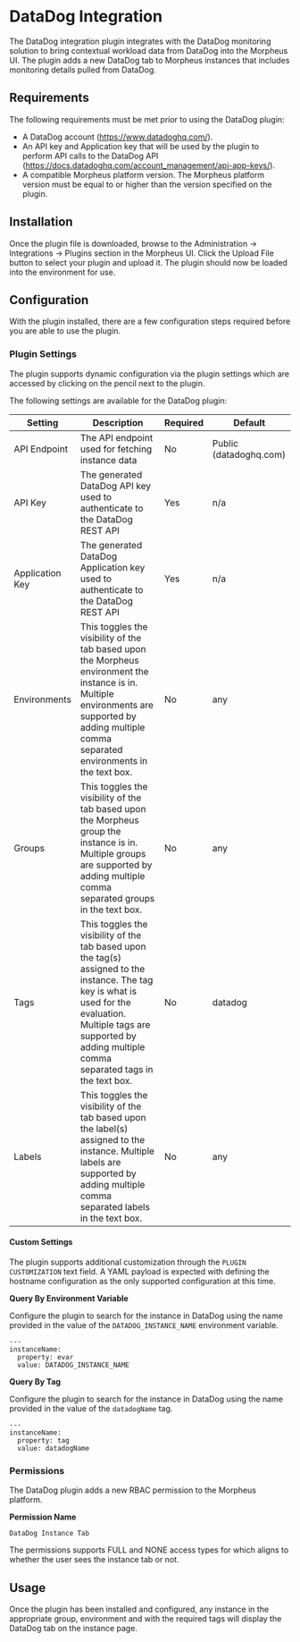 # DataDog Integration

The DataDog integration plugin integrates with the DataDog monitoring solution to bring contextual workload data from DataDog into the Morpheus UI. The plugin adds a new DataDog tab to Morpheus instances that includes monitoring details pulled from DataDog.

## Requirements

The following requirements must be met prior to using the DataDog plugin:

* A DataDog account (https://www.datadoghq.com/).
* An API key and Application key that will be used by the plugin to perform API calls to the DataDog API (https://docs.datadoghq.com/account_management/api-app-keys/).
* A compatible Morpheus platform version. The Morpheus platform version must be equal to or higher than the version specified on the plugin.

## Installation

Once the plugin file is downloaded, browse to the Administration -> Integrations -> Plugins section in the Morpheus UI. Click the Upload File button to select your plugin and upload it. The plugin should now be loaded into the environment for use.

## Configuration

With the plugin installed, there are a few configuration steps required before you are able to use the plugin. 

### Plugin Settings

The plugin supports dynamic configuration via the plugin settings which are accessed by clicking on the pencil next to the plugin.

The following settings are available for the DataDog plugin:

|Setting|Description|Required|Default|
|---|---|---|---|
| API Endpoint | The API endpoint used for fetching instance data | No | Public (datadoghq.com) |
| API Key |The generated DataDog API key used to authenticate to the DataDog REST API |  Yes |n/a |
| Application Key | The generated DataDog Application key used to authenticate to the DataDog REST API | Yes |n/a |
| Environments | This toggles the visibility of the tab based upon the Morpheus environment the instance is in. Multiple environments are supported by adding multiple comma separated environments in the text box.| No| any|
| Groups | This toggles the visibility of the tab based upon the Morpheus group the instance is in. Multiple groups are supported by adding multiple comma separated groups in the text box.| No|any |
| Tags | This toggles the visibility of the tab based upon the tag(s) assigned to the instance. The tag key is what is used for the evaluation. Multiple tags are supported by adding multiple comma separated tags in the text box.|No| datadog |
| Labels | This toggles the visibility of the tab based upon the label(s) assigned to the instance. Multiple labels are supported by adding multiple comma separated labels in the text box.|No| any |

#### Custom Settings

The plugin supports additional customization through the `PLUGIN CUSTOMIZATION` text field. A YAML payload is expected with defining the hostname configuration as the only supported configuration at this time.

**Query By Environment Variable**

Configure the plugin to search for the instance in DataDog using the name provided in the value of the `DATADOG_INSTANCE_NAME` environment variable.

```
---
instanceName:
  property: evar
  value: DATADOG_INSTANCE_NAME
```

**Query By Tag**

Configure the plugin to search for the instance in DataDog using the name provided in the value of the `datadogName` tag.

```
---
instanceName:
  property: tag
  value: datadogName
```

### Permissions

The DataDog plugin adds a new RBAC permission to the Morpheus platform. 

**Permission Name**
```
DataDog Instance Tab	
```
The permissions supports FULL and NONE access types for which aligns to whether the user sees the instance tab or not.

## Usage

Once the plugin has been installed and configured, any instance in the appropriate group, environment and with the required tags will display the DataDog tab on the instance page.